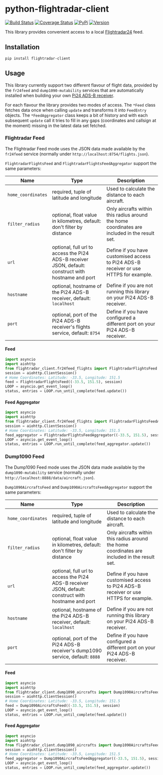 # python-flightradar-client

[![Build Status](https://travis-ci.com/exxamalte/python-flightradar-client.svg)](https://travis-ci.com/exxamalte/python-flightradar-client)
[![Coverage Status](https://coveralls.io/repos/github/exxamalte/python-flightradar-client/badge.svg?branch=master)](https://coveralls.io/github/exxamalte/python-flightradar-client?branch=master)
[![PyPi](https://img.shields.io/pypi/v/flightradar-client.svg)](https://pypi.python.org/pypi/flightradar-client)
[![Version](https://img.shields.io/pypi/pyversions/flightradar-client.svg)](https://pypi.python.org/pypi/flightradar-client)

This library provides convenient access to a local [Flightradar24](https://www.flightradar24.com/) feed.


## Installation
`pip install flightradar-client`

## Usage

This library currently support two different flavour of flight data, 
provided by the `fr24feed` and `dump1090-mutability` services that are
automatically installed when building your own 
[Pi24 ADS-B receiver](https://www.flightradar24.com/build-your-own).

For each flavour the library provides two modes of access. The `*Feed` class
fetches data once when calling `update` and transforms it into `FeedEntry` 
objects. The `*FeedAggregator` class keeps a bit of history and with each 
subsequent `update` call it tries to fill in any gaps (coordinates and callsign 
at the moment) missing in the latest data set fetched.

### Flightradar Feed

The Flightradar Feed mode uses the JSON data made available by the `fr24feed`
service (normally under `http://localhost:8754/flights.json`).

`FlightradarFlightsFeed` and `FlightradarFlightsFeedAggregator` support
the same parameters:

| Name               | Type                                                                                                 | Description                                                                                   |
|--------------------|------------------------------------------------------------------------------------------------------|-----------------------------------------------------------------------------------------------|
| `home_coordinates` | required, tuple of latitude and longitude                                                            | Used to calculate the distance to each aircraft.                                              |
| `filter_radius`    | optional, float value in kilometres, default: don't filter by distance                               | Only aircrafts within this radius around the home coordinates are included in the result set. |
| `url`              | optional, full url to access the Pi24 ADS-B receiver JSON, default: construct with hostname and port | Define if you have customised access to Pi24 ADS-B receiver or use HTTPS for example.         |
| `hostname`         | optional, hostname of the Pi24 ADS-B receiver, default: `localhost`                                  | Define if you are not running this library on your Pi24 ADS-B receiver.                       |
| `port`             | optional, port of the Pi24 ADS-B receiver's flights service, default: `8754`                         | Define if you have configured a different port on your Pi24 ADS-B receiver.                   |

#### Feed

```python
import asyncio
import aiohttp
from flightradar_client.fr24feed_flights import FlightradarFlightsFeed
session = aiohttp.ClientSession()
# Home Coordinates: Latitude: -33.5, Longitude: 151.5
feed = FlightradarFlightsFeed((-33.5, 151.5), session)
LOOP = asyncio.get_event_loop()
status, entries = LOOP.run_until_complete(feed.update())
```

#### Feed Aggregator

```python
import asyncio
import aiohttp
from flightradar_client.fr24feed_flights import FlightradarFlightsFeedAggregator
session = aiohttp.ClientSession()
# Home Coordinates: Latitude: -33.5, Longitude: 151.5
feed_aggregator = FlightradarFlightsFeedAggregator((-33.5, 151.5), session)
LOOP = asyncio.get_event_loop()
status, entries = LOOP.run_until_complete(feed_aggregator.update())
```

### Dump1090 Feed

The Dump1090 Feed mode uses the JSON data made available by the `dump1090-mutability` 
service (normally under `http://localhost:8888/data/aircraft.json`).

`Dump1090AircraftsFeed` and `Dump1090AircraftsFeedAggregator` support
the same parameters:

| Name               | Type                                                                                                 | Description                                                                                   |
|--------------------|------------------------------------------------------------------------------------------------------|-----------------------------------------------------------------------------------------------|
| `home_coordinates` | required, tuple of latitude and longitude                                                            | Used to calculate the distance to each aircraft.                                              |
| `filter_radius`    | optional, float value in kilometres, default: don't filter by distance                               | Only aircrafts within this radius around the home coordinates are included in the result set. |
| `url`              | optional, full url to access the Pi24 ADS-B receiver JSON, default: construct with hostname and port | Define if you have customised access to Pi24 ADS-B receiver or use HTTPS for example.         |
| `hostname`         | optional, hostname of the Pi24 ADS-B receiver, default: `localhost`                                  | Define if you are not running this library on your Pi24 ADS-B receiver.                       |
| `port`             | optional, port of the Pi24 ADS-B receiver's dump1090 service, default: `8888`                        | Define if you have configured a different port on your Pi24 ADS-B receiver.                   |

#### Feed

```python
import asyncio
import aiohttp
from flightradar_client.dump1090_aircrafts import Dump1090AircraftsFeed
session = aiohttp.ClientSession()
# Home Coordinates: Latitude: -33.5, Longitude: 151.5
feed = Dump1090AircraftsFeed((-33.5, 151.5), session)
LOOP = asyncio.get_event_loop()
status, entries = LOOP.run_until_complete(feed.update())
```

#### Feed Aggregator

```python
import asyncio
import aiohttp
from flightradar_client.dump1090_aircrafts import Dump1090AircraftsFeedAggregator
session = aiohttp.ClientSession()
# Home Coordinates: Latitude: -33.5, Longitude: 151.5
feed_aggregator = Dump1090AircraftsFeedAggregator((-33.5, 151.5), session)
LOOP = asyncio.get_event_loop()
status, entries = LOOP.run_until_complete(feed_aggregator.update())
```
